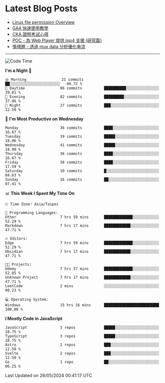 # Latest Blog Posts
<!-- BLOG-POST-LIST:START -->
- [Linux file permission Overview](https://blog.vinny987.xyz/blog/2024/linux-file-permission-overview/)
- [GA4 快速使用教學](https://blog.vinny987.xyz/blog/2024/quick-guide-to-using-ga4/)
- [CKA 證照考試心得](https://blog.vinny987.xyz/blog/2024/my-experience-taking-the-cka-certification-exam/)
- [POC - 為 Web Player 提供 mp4 支援 &lpar;研究篇&rpar;](https://blog.vinny987.xyz/blog/2024/poc-how-to-provide-mp4-support-for-a-web-player-research/)
- [情境題 - 透過 mux data 分析優化串流](https://blog.vinny987.xyz/blog/2024/case-study-optimizing-streaming-through-mux-data-analysis/)
<!-- BLOG-POST-LIST:END -->

---

<!--START_SECTION:waka-->
![Code Time](http://img.shields.io/badge/Code%20Time-187%20hrs%202%20mins-blue)

**I'm a Night 🦉** 

```text
🌞 Morning                21 commits          ██░░░░░░░░░░░░░░░░░░░░░░░   09.72 % 
🌆 Daytime                86 commits          ██████████░░░░░░░░░░░░░░░   39.81 % 
🌃 Evening                82 commits          █████████░░░░░░░░░░░░░░░░   37.96 % 
🌙 Night                  27 commits          ███░░░░░░░░░░░░░░░░░░░░░░   12.50 % 
```
📅 **I'm Most Productive on Wednesday** 

```text
Monday                   36 commits          ████░░░░░░░░░░░░░░░░░░░░░   16.67 % 
Tuesday                  39 commits          █████░░░░░░░░░░░░░░░░░░░░   18.06 % 
Wednesday                41 commits          █████░░░░░░░░░░░░░░░░░░░░   18.98 % 
Thursday                 36 commits          ████░░░░░░░░░░░░░░░░░░░░░   16.67 % 
Friday                   38 commits          ████░░░░░░░░░░░░░░░░░░░░░   17.59 % 
Saturday                 10 commits          █░░░░░░░░░░░░░░░░░░░░░░░░   04.63 % 
Sunday                   16 commits          ██░░░░░░░░░░░░░░░░░░░░░░░   07.41 % 
```


📊 **This Week I Spent My Time On** 

```text
🕑︎ Time Zone: Asia/Taipei

💬 Programming Languages: 
Other                    7 hrs 59 mins       █████████████░░░░░░░░░░░░   52.29 % 
Markdown                 7 hrs 17 mins       ████████████░░░░░░░░░░░░░   47.71 % 

🔥 Editors: 
Edge                     7 hrs 59 mins       █████████████░░░░░░░░░░░░   52.29 % 
Obsidian                 7 hrs 17 mins       ████████████░░░░░░░░░░░░░   47.71 % 

🐱‍💻 Projects: 
Udemy                    7 hrs 57 mins       █████████████░░░░░░░░░░░░   52.05 % 
Unknown Project          7 hrs 17 mins       ████████████░░░░░░░░░░░░░   47.71 % 
LeetCode                 2 mins              ░░░░░░░░░░░░░░░░░░░░░░░░░   00.23 % 

💻 Operating System: 
Windows                  15 hrs 16 mins      █████████████████████████   100.00 % 
```

**I Mostly Code in JavaScript** 

```text
JavaScript               3 repos             █████░░░░░░░░░░░░░░░░░░░░   18.75 % 
TypeScript               3 repos             █████░░░░░░░░░░░░░░░░░░░░   18.75 % 
Astro                    2 repos             ███░░░░░░░░░░░░░░░░░░░░░░   12.50 % 
Svelte                   2 repos             ███░░░░░░░░░░░░░░░░░░░░░░   12.50 % 
Go                       1 repo              ██░░░░░░░░░░░░░░░░░░░░░░░   06.25 % 
```




 Last Updated on 28/05/2024 00:41:17 UTC
<!--END_SECTION:waka-->

<!--
**vincent97277/vincent97277** is a ✨ _special_ ✨ repository because its `README.md` (this file) appears on your GitHub profile.

Here are some ideas to get you started:

- 🔭 I’m currently working on ...
- 🌱 I’m currently learning ...
- 👯 I’m looking to collaborate on ...
- 🤔 I’m looking for help with ...
- 💬 Ask me about ...
- 📫 How to reach me: ...
- 😄 Pronouns: ...
- ⚡ Fun fact: ...
-->
